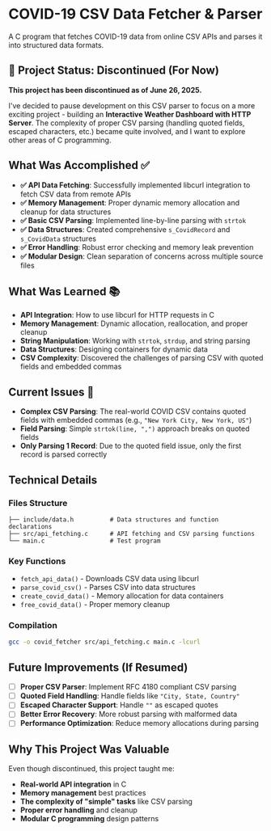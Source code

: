 # COVID-19 CSV Data Fetcher & Parser

A C program that fetches COVID-19 data from online CSV APIs and parses it into structured data formats.

## 🚧 Project Status: Discontinued (For Now)

**This project has been discontinued as of June 26, 2025.**

I've decided to pause development on this CSV parser to focus on a more exciting project - building an **Interactive Weather Dashboard with HTTP Server**. The complexity of proper CSV parsing (handling quoted fields, escaped characters, etc.) became quite involved, and I want to explore other areas of C programming.

## What Was Accomplished ✅

- **✅ API Data Fetching**: Successfully implemented libcurl integration to fetch CSV data from remote APIs
- **✅ Memory Management**: Proper dynamic memory allocation and cleanup for data structures
- **✅ Basic CSV Parsing**: Implemented line-by-line parsing with `strtok`
- **✅ Data Structures**: Created comprehensive `s_CovidRecord` and `s_CovidData` structures
- **✅ Error Handling**: Robust error checking and memory leak prevention
- **✅ Modular Design**: Clean separation of concerns across multiple source files

## What Was Learned 📚

- **API Integration**: How to use libcurl for HTTP requests in C
- **Memory Management**: Dynamic allocation, reallocation, and proper cleanup
- **String Manipulation**: Working with `strtok`, `strdup`, and string parsing
- **Data Structures**: Designing containers for dynamic data
- **CSV Complexity**: Discovered the challenges of parsing CSV with quoted fields and embedded commas

## Current Issues 🐛

- **Complex CSV Parsing**: The real-world COVID CSV contains quoted fields with embedded commas (e.g., `"New York City, New York, US"`)
- **Field Parsing**: Simple `strtok(line, ",")` approach breaks on quoted fields
- **Only Parsing 1 Record**: Due to the quoted field issue, only the first record is parsed correctly

## Technical Details

### Files Structure
```
├── include/data.h          # Data structures and function declarations
├── src/api_fetching.c      # API fetching and CSV parsing functions
└── main.c                  # Test program
```

### Key Functions
- `fetch_api_data()` - Downloads CSV data using libcurl
- `parse_covid_csv()` - Parses CSV into data structures
- `create_covid_data()` - Memory allocation for data containers
- `free_covid_data()` - Proper memory cleanup

### Compilation
```bash
gcc -o covid_fetcher src/api_fetching.c main.c -lcurl
```

## Future Improvements (If Resumed)

- [ ] **Proper CSV Parser**: Implement RFC 4180 compliant CSV parsing
- [ ] **Quoted Field Handling**: Handle fields like `"City, State, Country"`
- [ ] **Escaped Character Support**: Handle `""` as escaped quotes
- [ ] **Better Error Recovery**: More robust parsing with malformed data
- [ ] **Performance Optimization**: Reduce memory allocations during parsing

## Why This Project Was Valuable

Even though discontinued, this project taught me:
- **Real-world API integration** in C
- **Memory management** best practices
- **The complexity of "simple" tasks** like CSV parsing
- **Proper error handling** and cleanup
- **Modular C programming** design patterns
